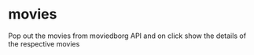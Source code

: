 # movies
Pop out the movies from moviedborg API and on click show the details of the respective movies
